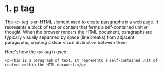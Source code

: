 # 1. p tag

The `<p>` tag is an HTML element used to create paragraphs in a web page. It represents a block of text or content that forms a self-contained unit or thought. When the browser renders the HTML document, paragraphs are typically visually separated by space (line breaks) from adjacent paragraphs, creating a clear visual distinction between them.

Here's how the `<p>` tag is used:

```
<p>This is a paragraph of text. It represents a self-contained unit of content within the HTML document.</p>
```
